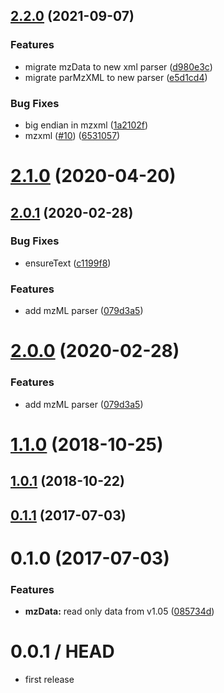 ## [2.2.0](https://github.com/cheminfo-js/mzData/compare/v2.1.0...v2.2.0) (2021-09-07)


### Features

* migrate mzData to new xml parser ([d980e3c](https://github.com/cheminfo-js/mzData/commit/d980e3cc911a1330135392f7ff7800577bc634e3))
* migrate parMzXML to new parser ([e5d1cd4](https://github.com/cheminfo-js/mzData/commit/e5d1cd462f5d6c3bb81e83ad7bbb2e1a4b059016))


### Bug Fixes

* big endian in mzxml ([1a2102f](https://github.com/cheminfo-js/mzData/commit/1a2102f45742d6a1b09e6ef8d53b8a9d5ce68fba))
* mzxml ([#10](https://github.com/cheminfo-js/mzData/issues/10)) ([6531057](https://github.com/cheminfo-js/mzData/commit/65310579335f7cff70bf5bf55c7cb5b0c7d6bd4b))

# [2.1.0](https://github.com/cheminfo-js/mzData/compare/v2.0.1...v2.1.0) (2020-04-20)



## [2.0.1](https://github.com/cheminfo-js/mzData/compare/v1.1.0...v2.0.1) (2020-02-28)


### Bug Fixes

* ensureText ([c1199f8](https://github.com/cheminfo-js/mzData/commit/c1199f887358c8a1e2e3936f14a0e708427c0fcd))


### Features

* add mzML parser ([079d3a5](https://github.com/cheminfo-js/mzData/commit/079d3a50f550858b5bd6c55f5df61041be51db90))



# [2.0.0](https://github.com/cheminfo-js/mzData/compare/v1.1.0...v2.0.0) (2020-02-28)


### Features

* add mzML parser ([079d3a5](https://github.com/cheminfo-js/mzData/commit/079d3a50f550858b5bd6c55f5df61041be51db90))



<a name="1.1.0"></a>
# [1.1.0](https://github.com/cheminfo-js/mzData/compare/v1.0.1...v1.1.0) (2018-10-25)



<a name="1.0.1"></a>
## [1.0.1](https://github.com/cheminfo-js/mzData/compare/v0.2.0...v1.0.1) (2018-10-22)



<a name="0.1.1"></a>
## [0.1.1](https://github.com/cheminfo-js/mzMLjs/compare/v0.1.0...v0.1.1) (2017-07-03)



<a name="0.1.0"></a>
# 0.1.0 (2017-07-03)


### Features

* **mzData:** read only data from v1.05 ([085734d](https://github.com/cheminfo-js/mzMLjs/commit/085734d))



0.0.1 / HEAD
============

* first release
